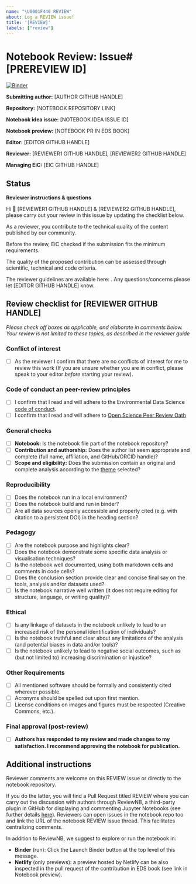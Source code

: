 ```yaml
---
name: "\U0001F440 REVIEW"
about: Log a REVIEW issue!
title: '[REVIEW]'
labels: ["review"]
---
```


# Notebook Review: Issue#[PREREVIEW ID]

<p align="left">
    <a href="https://notebooks.gesis.org/binder/v2/gh/eds-book-gallery/[NOTEBOOK NAME]/review?labpath=[NOTEBOOK NAME].ipynb">
        <img alt="Binder" src="https://mybinder.org/badge_logo.svg">
    </a>
</p>

**Submitting author:** [AUTHOR GITHUB HANDLE]

**Repository:** [NOTEBOOK REPOSITORY LINK]

**Notebook idea issue:** [NOTEBOOK IDEA ISSUE ID]

**Notebook preview:** [NOTEBOOK PR IN EDS BOOK]

**Editor:** [EDITOR GITHUB HANDLE]

**Reviewer:** [REVIEWER1 GITHUB HANDLE], [REVIEWER2 GITHUB HANDLE]

**Managing EiC:** [EIC GITHUB HANDLE]

## Status

**Reviewer instructions & questions**

Hi 👋 [REVIEWER1 GITHUB HANDLE] & [REVIEWER2 GITHUB HANDLE], please carry out your review in this issue by updating the checklist below. 

As a reviewer, you contribute to the technical quality of the content published by our community. 

Before the review, EiC checked if the submission fits the minimum requirements. 

The quality of the proposed contribution can be assessed through scientific, technical and code criteria. 

The reviewer guidelines are available here: <change-URL>. 
Any questions/concerns please let [EDITOR GITHUB HANDLE] know.

## Review checklist for [REVIEWER GITHUB HANDLE]

*Please check off boxes as applicable, and elaborate in comments below. 
Your review is not limited to these topics, as described in the reviewer guide*

### Conflict of interest
- [ ] As the reviewer I confirm that there are no conflicts of interest for me to review this work (If you are unsure whether you are in conflict, please speak to your editor _before_ starting your review).

### Code of conduct an peer-review principles
- [ ] I confirm that I read and will adhere to the Environmental Data Science [code of conduct](https://github.com/alan-turing-institute/environmental-ds-book/blob/master/CODE_OF_CONDUCT.md).
- [ ] I confirm that I read and will adhere to [Open Science Peer Review Oath](https://doi.org/10.12688/f1000research.5686.2) 

### General checks
- [ ] **Notebook:** Is the notebook file part of the notebook repository?
- [ ] **Contribution and authorship:** Does the author list seem appropriate and complete (full name, affiliation, and GitHub/ORCID handle)?
- [ ] **Scope and eligibility:** Does the submission contain an original and complete analysis according to the [theme](pb-about-aimsscope) selected?

### Reproducibility
- [ ] Does the notebook run in a local environment?
- [ ] Does the notebook build and run in binder?
- [ ] Are all data sources openly accessible and properly cited (e.g. with citation to a persistent DOI) in the heading section?

### Pedagogy
- [ ] Are the notebook purpose and highlights clear?
- [ ] Does the notebook demonstrate some specific data analysis or visualisation techniques?
- [ ] Is the notebook well documented, using both markdown cells and comments in code cells?
- [ ] Does the conclusion section provide clear and concise final say on the tools, analysis and/or datasets used?
- [ ] Is the notebook narrative well written (it does not require editing for structure, language, or writing quality)?

### Ethical
- [ ] Is any linkage of datasets in the notebook unlikely to lead to an increased risk of the personal identification of individuals?
- [ ] Is the notebook truthful and clear about any limitations of the analysis (and potential biases in data and/or tools)?
- [ ] Is the notebook unlikely to lead to negative social outcomes, such as (but not limited to) increasing discrimination or injustice?

### Other Requirements
- [ ] All mentioned software should be formally and consistently cited wherever possible.
- [ ] Acronyms should be spelled out upon first mention.
- [ ] License conditions on images and figures must be respected (Creative Commons, etc.).

### Final approval (post-review)

- [ ] **Authors has responded to my review and made changes to my satisfaction. I recommend approving the notebook for publication.**

## Additional instructions

Reviewer comments are welcome on this REVIEW issue or directly to the notebook repository.

If you do the latter, you will find a Pull Request titled REVIEW where you can carry out the discussion with authors through ReviewNB, a third-party plugin in GitHub for displaying and commenting Jupyter Notebooks (see further details [here](https://edsbook.org/notebooks/about/notebooks-technologies.html#reviewnb)). 
Reviewers can open issues in the notebook repo too and link the URL of the notebook REVIEW issue thread. This facilitates centralizing comments.

In addition to ReviewNB, we suggest to explore or run the notebook in:
* **Binder** (run): Click the Launch Binder button at the top level of this message.
* **Netlify** (only previews): a preview hosted by Netlify can be also inspected in the pull request of the contribution in EDS book (see link in Notebook preview).